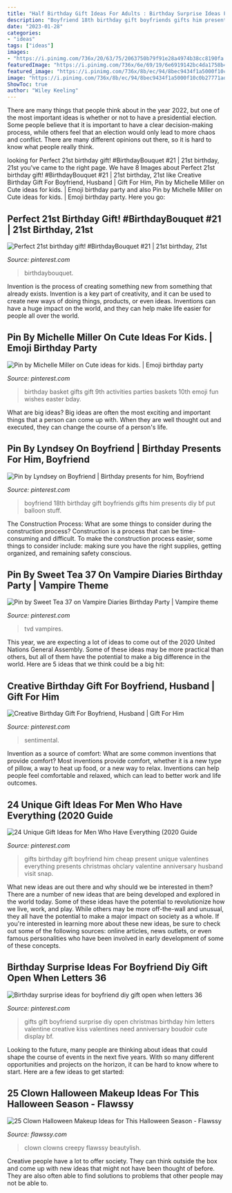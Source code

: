 ```yaml
---
title: "Half Birthday Gift Ideas For Adults : Birthday Surprise Ideas For Boyfriend Diy Gift Open When Letters 36"
description: "Boyfriend 18th birthday gift boyfriends gifts him presents diy bf put balloon stuff"
date: "2023-01-28"
categories:
- "ideas"
tags: ["ideas"]
images:
- "https://i.pinimg.com/736x/20/63/75/2063750b79f91e28a4974b38cc8190fa.jpg"
featuredImage: "https://i.pinimg.com/736x/6e/69/19/6e6919142bc4da1758b42363c57913ac--birthday-basket-th-birthday.jpg"
featured_image: "https://i.pinimg.com/736x/8b/ec/94/8bec9434f1a5000f10c0b27771adf70a.jpg"
image: "https://i.pinimg.com/736x/8b/ec/94/8bec9434f1a5000f10c0b27771adf70a.jpg"
ShowToc: true
author: "Wiley Keeling"
---
```



There are many things that people think about in the year 2022, but one of the most important ideas is whether or not to have a presidential election. Some people believe that it is important to have a clear decision-making process, while others feel that an election would only lead to more chaos and conflict. There are many different opinions out there, so it is hard to know what people really think.

	

		
looking for Perfect 21st birthday gift! #BirthdayBouquet #21 | 21st birthday, 21st you've came to the right page. We have 8 Images about Perfect 21st birthday gift! #BirthdayBouquet #21 | 21st birthday, 21st like Creative Birthday Gift For Boyfriend, Husband | Gift For Him, Pin by Michelle Miller on Cute ideas for kids. | Emoji birthday party and also Pin by Michelle Miller on Cute ideas for kids. | Emoji birthday party. Here you go:
		
    
## Perfect 21st Birthday Gift! #BirthdayBouquet #21 | 21st Birthday, 21st

<img loading=lazy src="https://i.pinimg.com/736x/63/7d/89/637d89137f9164d13d851306cb7bab7d--st-birthday-gifts.jpg" onerror="this.onerror=null;this.src='https://tse3.mm.bing.net/th?id=OIP.StTh-tUwppJx_VJazL7hgAHaNL&amp;pid=15.1';" alt="Perfect 21st birthday gift! #BirthdayBouquet #21 | 21st birthday, 21st">

_Source: pinterest.com_

>birthdaybouquet. 

	

Invention is the process of creating something new from something that already exists. Invention is a key part of creativity, and it can be used to create new ways of doing things, products, or even ideas. Inventions can have a huge impact on the world, and they can help make life easier for people all over the world.

    
## Pin By Michelle Miller On Cute Ideas For Kids. | Emoji Birthday Party

<img loading=lazy src="https://i.pinimg.com/736x/6e/69/19/6e6919142bc4da1758b42363c57913ac--birthday-basket-th-birthday.jpg" onerror="this.onerror=null;this.src='https://tse2.mm.bing.net/th?id=OIP.J3W5ddSf0QdaOuRi3WEIgAHaKm&amp;pid=15.1';" alt="Pin by Michelle Miller on Cute ideas for kids. | Emoji birthday party">

_Source: pinterest.com_

>birthday basket gifts gift 9th activities parties baskets 10th emoji fun wishes easter bday. 

	

What are big ideas?
Big ideas are often the most exciting and important things that a person can come up with. When they are well thought out and executed, they can change the course of a person's life.

    
## Pin By Lyndsey On Boyfriend | Birthday Presents For Him, Boyfriend

<img loading=lazy src="https://i.pinimg.com/736x/e1/15/de/e115deb73be00a8caf4c57267504f411--boyfriend-presents-boyfriend-ideas.jpg" onerror="this.onerror=null;this.src='https://tse4.mm.bing.net/th?id=OIP.0jO8V9YPhEZma2CMakSBkgHaJ6&amp;pid=15.1';" alt="Pin by Lyndsey on Boyfriend | Birthday presents for him, Boyfriend">

_Source: pinterest.com_

>boyfriend 18th birthday gift boyfriends gifts him presents diy bf put balloon stuff. 

	

The Construction Process: What are some things to consider during the construction process?
Construction is a process that can be time-consuming and difficult. To make the construction process easier, some things to consider include: making sure you have the right supplies, getting organized, and remaining safety conscious.

    
## Pin By Sweet Tea 37 On Vampire Diaries Birthday Party | Vampire Theme

<img loading=lazy src="https://i.pinimg.com/736x/c3/eb/cc/c3ebccf6bb2bf209764cf477d6e7b8e0.jpg" onerror="this.onerror=null;this.src='https://tse3.mm.bing.net/th?id=OIP.2wllPpR2c5Q58AdNQatFmAHaKT&amp;pid=15.1';" alt="Pin by Sweet Tea 37 on Vampire Diaries Birthday Party | Vampire theme">

_Source: pinterest.com_

>tvd vampires. 

	

This year, we are expecting a lot of ideas to come out of the 2020 United Nations General Assembly. Some of these ideas may be more practical than others, but all of them have the potential to make a big difference in the world. Here are 5 ideas that we think could be a big hit:

    
## Creative Birthday Gift For Boyfriend, Husband | Gift For Him

<img loading=lazy src="https://i.pinimg.com/736x/8b/ec/94/8bec9434f1a5000f10c0b27771adf70a.jpg" onerror="this.onerror=null;this.src='https://tse3.mm.bing.net/th?id=OIP.AT0B9yw0IcL6kvFopYXfxgHaJ3&amp;pid=15.1';" alt="Creative Birthday Gift For Boyfriend, Husband | Gift For Him">

_Source: pinterest.com_

>sentimental. 

	

Invention as a source of comfort: What are some common inventions that provide comfort?
Most inventions provide comfort, whether it is a new type of pillow, a way to heat up food, or a new way to relax. Inventions can help people feel comfortable and relaxed, which can lead to better work and life outcomes.

    
## 24 Unique Gift Ideas For Men Who Have Everything (2020 Guide

<img loading=lazy src="https://i.pinimg.com/736x/f3/db/c9/f3dbc988f0ede4f6fb11b03ce7a60322.jpg" onerror="this.onerror=null;this.src='https://tse4.mm.bing.net/th?id=OIP.UtcSuagDlzg_-jfMgIj2mAHaM9&amp;pid=15.1';" alt="24 Unique Gift Ideas for Men Who Have Everything (2020 Guide">

_Source: pinterest.com_

>gifts birthday gift boyfriend him cheap present unique valentines everything presents christmas ohclary valentine anniversary husband visit snap. 

	

What new ideas are out there and why should we be interested in them?
There are a number of new ideas that are being developed and explored in the world today. Some of these ideas have the potential to revolutionize how we live, work, and play. While others may be more off-the-wall and unusual, they all have the potential to make a major impact on society as a whole. If you're interested in learning more about these new ideas, be sure to check out some of the following sources: online articles, news outlets, or even famous personalities who have been involved in early development of some of these concepts.

    
## Birthday Surprise Ideas For Boyfriend Diy Gift Open When Letters 36

<img loading=lazy src="https://i.pinimg.com/736x/20/63/75/2063750b79f91e28a4974b38cc8190fa.jpg" onerror="this.onerror=null;this.src='https://tse2.mm.bing.net/th?id=OIP.VBVDZ81ydt91c6_F811ibgAAAA&amp;pid=15.1';" alt="Birthday surprise ideas for boyfriend diy gift open when letters 36">

_Source: pinterest.com_

>gifts gift boyfriend surprise diy open christmas birthday him letters valentine creative kiss valentines need anniversary boudoir cute display bf. 

	

Looking to the future, many people are thinking about ideas that could shape the course of events in the next five years. With so many different opportunities and projects on the horizon, it can be hard to know where to start. Here are a few ideas to get started: 

    
## 25 Clown Halloween Makeup Ideas For This Halloween Season - Flawssy

<img loading=lazy src="https://www.flawssy.com/wp-content/uploads/2016/05/Killer-Clown-Halloween-Make-Up.jpg" onerror="this.onerror=null;this.src='https://tse4.mm.bing.net/th?id=OIP.aJ3FmmCbk5_FEyZEI0f71QHaLH&amp;pid=15.1';" alt="25 Clown Halloween Makeup Ideas for This Halloween Season - Flawssy">

_Source: flawssy.com_

>clown clowns creepy flawssy beautylish. 

	

Creative people have a lot to offer society. They can think outside the box and come up with new ideas that might not have been thought of before. They are also often able to find solutions to problems that other people may not be able to.

